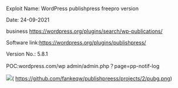 Exploit Name: WordPress publishpress freepro version

Date: 24-09-2021

business https://wordpress.org/plugins/search/wp-publications/

Software link:https://wordpress.org/plugins/publishpress/

Version No.: 5.8.1 

POC:wordpress.com/wp admin/admin.php？page=pp-notif-log


![](img_url)( https://github.com/fankeqw/publishpreess/projects/2/pubg.png)
